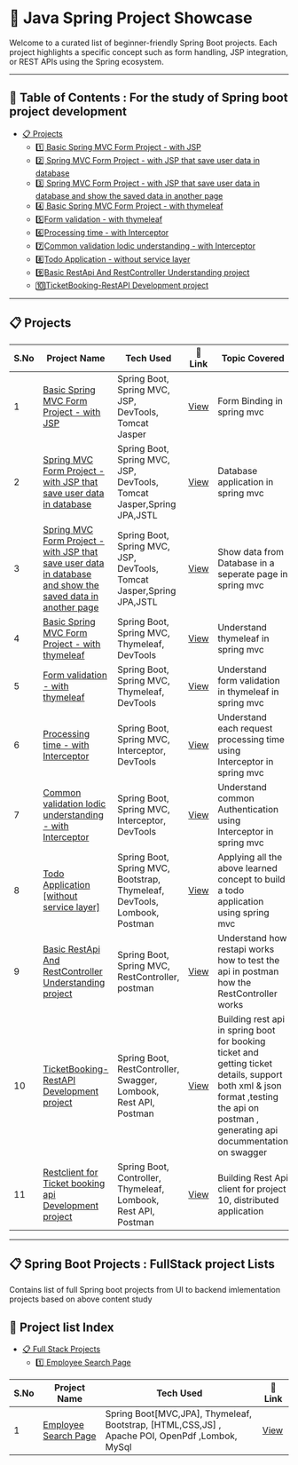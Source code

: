 # 🌿 Java Spring Project Showcase

Welcome to a curated list of beginner-friendly Spring Boot projects. Each project highlights a specific concept such as form handling, JSP integration, or REST APIs using the Spring ecosystem.

---

## 📘 Table of Contents : For the study of Spring boot project development

- [📋 Projects](#-projects)
  - [1️⃣ Basic Spring MVC Form Project - with JSP](#1️⃣-spring-mvc-form-project)
  - [2️⃣ Spring MVC Form Project - with JSP that save user data in database](#2️⃣-spring-mvc-form2-project)
  - [3️⃣ Spring MVC Form Project - with JSP that save user data in database and show the saved data in another page](#3️⃣-spring-mvc-form3-project)
  - [4️⃣ Basic Spring MVC Form Project - with thymeleaf](#4️⃣-spring-mvc-form4-project)
  - [5️⃣Form validation - with thymeleaf](#5️⃣-spring-mvc-form5-project)
  - [6️⃣Processing time - with Interceptor](#6️⃣-spring-mvc-interceptor1-project)
  - [7️⃣Common validation lodic understanding - with Interceptor](#7️⃣-spring-mvc-interceptor2-project)
  - [8️⃣Todo Application - without service layer](#8️⃣-todo-application)
  - [9️⃣Basic RestApi And RestController Understanding project ](#9️⃣-restapi)
  - [🔟TicketBooking-RestAPI Development project](#🔟-ticketBooking)

---

## 📋 Projects

| S.No | Project Name                                                                                                                               | Tech Used                                                                 | 🔗 Link                                                  | Topic Covered                                                                                                                                                                         |
| ---- | ------------------------------------------------------------------------------------------------------------------------------------------ | ------------------------------------------------------------------------- | -------------------------------------------------------- | ------------------------------------------------------------------------------------------------------------------------------------------------------------------------------------- |
| 1    | [Basic Spring MVC Form Project - with JSP](#1️⃣-spring-mvc-form-project)                                                                    | Spring Boot, Spring MVC, JSP, DevTools, Tomcat Jasper                     | [View](./1FormProject/README.md)                         | Form Binding in spring mvc                                                                                                                                                            |
| 2    | [Spring MVC Form Project - with JSP that save user data in database](#2️⃣-spring-mvc-form2-project)                                         | Spring Boot, Spring MVC, JSP, DevTools, Tomcat Jasper,Spring JPA,JSTL     | [View](./2FormProject-2/README.md)                       | Database application in spring mvc                                                                                                                                                    |
| 3    | [Spring MVC Form Project - with JSP that save user data in database and show the saved data in another page](#3️⃣-spring-mvc-form3-project) | Spring Boot, Spring MVC, JSP, DevTools, Tomcat Jasper,Spring JPA,JSTL     | [View](./3FormProject-3/README.md)                       | Show data from Database in a seperate page in spring mvc                                                                                                                              |
| 4    | [Basic Spring MVC Form Project - with thymeleaf](#4️⃣-spring-mvc-form4-project)                                                             | Spring Boot, Spring MVC, Thymeleaf, DevTools                              | [View](./4FormProject-4/README.md)                       | Understand thymeleaf in spring mvc                                                                                                                                                    |
| 5    | [Form validation - with thymeleaf](#5️⃣-spring-mvc-form5-project)                                                                           | Spring Boot, Spring MVC, Thymeleaf, DevTools                              | [View](./5FormValidationProject/README.md)               | Understand form validation in thymeleaf in spring mvc                                                                                                                                 |
| 6    | [Processing time - with Interceptor](#6️⃣-spring-mvc-interceptor1-project)                                                                  | Spring Boot, Spring MVC, Interceptor, DevTools                            | [View](./6InterceptorForProcessingTimeExplain/README.md) | Understand each request processing time using Interceptor in spring mvc                                                                                                               |
| 7    | [Common validation lodic understanding - with Interceptor](#7️⃣-spring-mvc-interceptor2-project)                                            | Spring Boot, Spring MVC, Interceptor, DevTools                            | [View](./7InterceptorForCommonValidation/README.md)      | Understand common Authentication using Interceptor in spring mvc                                                                                                                      |
| 8    | [Todo Application [without service layer]](#8️⃣-todo-application)                                                                           | Spring Boot, Spring MVC, Bootstrap, Thymeleaf, DevTools, Lombook, Postman | [View](./8TodoApplication/README.md)                     | Applying all the above learned concept to build a todo application using spring mvc                                                                                                   |
| 9    | [Basic RestApi And RestController Understanding project ](#9️⃣-restapi)                                                                     | Spring Boot, Spring MVC, RestController, postman                          | [View](./9RestAPIAndControllerunderstanding/README.md)   | Understand how restapi works how to test the api in postman how the RestController works                                                                                              |
| 10   | [TicketBooking-RestAPI Development project](#🔟-ticketBooking)                                                                             | Spring Boot, RestController, Swagger, Lombook, Rest API, Postman          | [View](./10TicketBooking-RestAPI/README.md)              | Building rest api in spring boot for booking ticket and getting ticket details, support both xml & json format ,testing the api on postman , generating api docummentation on swagger |
| 11   | [Restclient for Ticket booking api Development project](#🔟-ticketBookingClient)                                                           | Spring Boot, Controller, Thymeleaf, Lombook, Rest API, Postman            | [View](./11TicketBooking-RestAPI/README.md)              | Building Rest Api client for project 10, distributed application                                                                                                                      |

---

## 📋 Spring Boot Projects : FullStack project Lists

Contains list of full Spring boot projects from UI to backend imlementation projects based on above content study

## 📘 Project list Index

- [📋 Full Stack Projects](#-full-stack-projects)
  - [1️⃣ Employee Search Page ](#1️⃣-employee-search-page)

| S.No | Project Name                                     | Tech Used                                                                                      | 🔗 Link                          |
| ---- | ------------------------------------------------ | ---------------------------------------------------------------------------------------------- | -------------------------------- |
| 1    | [Employee Search Page](#1️⃣-employee-search-page) | Spring Boot[MVC,JPA], Thymeleaf, Bootstrap, [HTML,CSS,JS] , Apache POI, OpenPdf ,Lombok, MySql | [View](./12Searchpage/README.md) |
